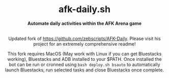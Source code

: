 <div align="center">
	<!-- <img src="Stuff/AppIcon-readme.png" width="200" height="200"> -->
	<h1>afk-daily.sh</h1>
	<p>
		<b>Automate daily activities within the AFK Arena game</b>
	</p>
	
<br>Updated fork of https://github.com/zebscripts/AFK-Daily. Please visit his project for an extremely comprehensive readme!</br>
	
	
	
This fork requires MacOS (May work with Linux if you can get Bluestacks working), Bluestacks and ADB installed to your $PATH. Once installed the bot can be run or cronned using ```bash deploy.sh bsauto``` to automatically launch Bluestacks, run selected tasks and close Bluestacks once complete.
